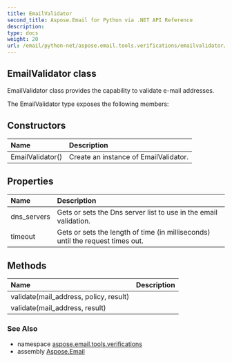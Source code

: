 ```yaml
---
title: EmailValidator
second_title: Aspose.Email for Python via .NET API Reference
description: 
type: docs
weight: 20
url: /email/python-net/aspose.email.tools.verifications/emailvalidator/
---
```


## EmailValidator class

EmailValidator class provides the capability to validate e-mail addresses.

The EmailValidator type exposes the following members:
## Constructors
| Name | Description |
| :- | :- |
|EmailValidator()|Create an instance of EmailValidator.|
## Properties
| Name | Description |
| :- | :- |
|dns_servers|Gets or sets the Dns server list to use in the email validation.|
|timeout|Gets or sets the length of time (in milliseconds) until the request times out.|
## Methods
| Name | Description |
| :- | :- |
|validate(mail_address, policy, result)|  |
|validate(mail_address, result)|  |

### See Also

* namespace [aspose.email.tools.verifications](/email/python-net/aspose.email.tools.verifications/)
* assembly [Aspose.Email](/slides/python-net/)

